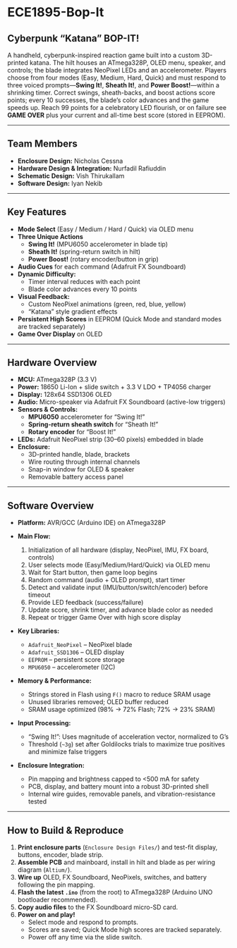 # ECE1895-Bop-It
## Cyberpunk “Katana” BOP-IT!

A handheld, cyberpunk-inspired reaction game built into a custom 3D-printed katana. The hilt houses an ATmega328P, OLED menu, speaker, and controls; the blade integrates NeoPixel LEDs and an accelerometer. Players choose from four modes (Easy, Medium, Hard, Quick) and must respond to three voiced prompts—**Swing It!**, **Sheath It!**, and **Power Boost!**—within a shrinking timer. Correct swings, sheath-backs, and boost actions score points; every 10 successes, the blade’s color advances and the game speeds up. Reach 99 points for a celebratory LED flourish, or on failure see **GAME OVER** plus your current and all-time best score (stored in EEPROM).

---

## Team Members
- **Enclosure Design:** Nicholas Cessna  
- **Hardware Design & Integration:** Nurfadil Rafiuddin  
- **Schematic Design:** Vish Thirukallam  
- **Software Design:** Iyan Nekib  

---

## Key Features

- **Mode Select** (Easy / Medium / Hard / Quick) via OLED menu
- **Three Unique Actions**  
  - **Swing It!** (MPU6050 accelerometer in blade tip)  
  - **Sheath It!** (spring-return switch in hilt)  
  - **Power Boost!** (rotary encoder/button in grip)
- **Audio Cues** for each command (Adafruit FX Soundboard)
- **Dynamic Difficulty:**  
  - Timer interval reduces with each point  
  - Blade color advances every 10 points
- **Visual Feedback:**  
  - Custom NeoPixel animations (green, red, blue, yellow)  
  - “Katana” style gradient effects  
- **Persistent High Scores** in EEPROM (Quick Mode and standard modes are tracked separately)
- **Game Over Display** on OLED

---

## Hardware Overview

- **MCU:** ATmega328P (3.3 V)
- **Power:** 18650 Li-Ion + slide switch + 3.3 V LDO + TP4056 charger
- **Display:** 128x64 SSD1306 OLED
- **Audio:** Micro-speaker via Adafruit FX Soundboard (active-low triggers)
- **Sensors & Controls:**  
  - **MPU6050** accelerometer for “Swing It!”  
  - **Spring-return sheath switch** for “Sheath It!”  
  - **Rotary encoder** for “Boost It!”  
- **LEDs:** Adafruit NeoPixel strip (30–60 pixels) embedded in blade
- **Enclosure:**  
  - 3D-printed handle, blade, brackets  
  - Wire routing through internal channels  
  - Snap-in window for OLED & speaker  
  - Removable battery access panel

---

## Software Overview

- **Platform:** AVR/GCC (Arduino IDE) on ATmega328P
- **Main Flow:**
  1. Initialization of all hardware (display, NeoPixel, IMU, FX board, controls)
  2. User selects mode (Easy/Medium/Hard/Quick) via OLED menu
  3. Wait for Start button, then game loop begins
  4. Random command (audio + OLED prompt), start timer
  5. Detect and validate input (IMU/button/switch/encoder) before timeout
  6. Provide LED feedback (success/failure)
  7. Update score, shrink timer, and advance blade color as needed
  8. Repeat or trigger Game Over with high score display

- **Key Libraries:**
  - `Adafruit_NeoPixel` – NeoPixel blade
  - `Adafruit_SSD1306` – OLED display
  - `EEPROM` – persistent score storage
  - `MPU6050` – accelerometer (I2C)
- **Memory & Performance:**
  - Strings stored in Flash using `F()` macro to reduce SRAM usage
  - Unused libraries removed; OLED buffer reduced
  - SRAM usage optimized (98% → 72% Flash; 72% → 23% SRAM)
- **Input Processing:**
  - “Swing It!”: Uses magnitude of acceleration vector, normalized to G’s
  - Threshold (`~3g`) set after Goldilocks trials to maximize true positives and minimize false triggers
- **Enclosure Integration:**
  - Pin mapping and brightness capped to <500 mA for safety
  - PCB, display, and battery mount into a robust 3D-printed shell
  - Internal wire guides, removable panels, and vibration-resistance tested

---

## How to Build & Reproduce

1. **Print enclosure parts** (`Enclosure Design Files/`) and test-fit display, buttons, encoder, blade strip.
2. **Assemble PCB** and mainboard, install in hilt and blade as per wiring diagram (`Altium/`).
3. **Wire up** OLED, FX Soundboard, NeoPixels, switches, and battery following the pin mapping.
4. **Flash the latest `.ino`** (from the root) to ATmega328P (Arduino UNO bootloader recommended).
5. **Copy audio files** to the FX Soundboard micro-SD card.
6. **Power on and play!**
    - Select mode and respond to prompts.
    - Scores are saved; Quick Mode high scores are tracked separately.
    - Power off any time via the slide switch.
